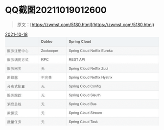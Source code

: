 <!--yml
category: 未分类
date: 0001-01-01 00:00:00
-->

# QQ截图20211019012600

> 原文：[https://zwmst.com/5180.html](https://zwmst.com/5180.html)

   [ <time datetime="2021-10-19T01:25:47+08:00"> 2021-10-18 </time> ](https://zwmst.com/qq%e6%88%aa%e5%9b%be20211019012600)  [![](img/714567b53ffb6be679b2b6c15035ea6c.png)](https://zwmst.com/wp-content/uploads/2021/10/1634577947-26d068269005664.png)